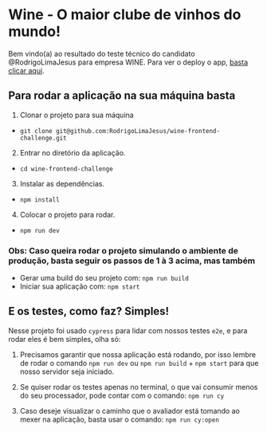 # Wine - O maior clube de vinhos do mundo!

Bem vindo(a) ao resultado do teste técnico do candidato @RodrigoLimaJesus para empresa WINE. Para ver o deploy o app, [basta clicar aqui]('https://wine-rodrigolimajesus.vercel.app/').

## Para rodar a aplicação na sua máquina basta

1. Clonar o projeto para sua máquina

- `git clone git@github.com:RodrigoLimaJesus/wine-frontend-challenge.git`

2. Entrar no diretório da aplicação.

- `cd wine-frontend-challenge`

3. Instalar as dependências.

- `npm install`

4. Colocar o projeto para rodar.

- `npm run dev`

### Obs: Caso queira rodar o projeto simulando o ambiente de produção, basta seguir os passos de 1 à 3 acima, mas também

- Gerar uma build do seu projeto com: `npm run build`
- Iniciar sua aplicação com: `npm start`

## E os testes, como faz? Simples!

Nesse projeto foi usado `cypress` para lidar com nossos testes `e2e`, e para rodar eles é bem simples, olha só:

1. Precisamos garantir que nossa aplicação está rodando, por isso lembre de rodar o comando `npm run dev` ou `npm run build` + `npm start` para que nosso servidor seja iniciado.

2. Se quiser rodar os testes apenas no terminal, o que vai consumir menos do seu processador, pode contar com o comando: `npm run cy`

3. Caso deseje visualizar o caminho que o avaliador está tomando ao mexer na aplicação, basta usar o comando: `npm run cy:open`
